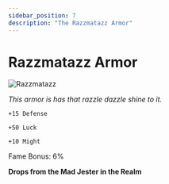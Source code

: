 ```yaml
---
sidebar_position: 7
description: "The Razzmatazz Armor"
---
```


# Razzmatazz Armor

![Razzmatazz](https://vwiki.valorserver.com/api/item/picture/razzmatazz%20armor)

<i>This armor is has that razzle dazzle shine to it.</i>

    +15 Defense

    +50 Luck

    +10 Might
    
Fame Bonus: 6%

**Drops from the Mad Jester in the Realm**
